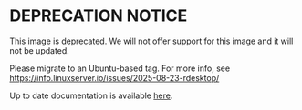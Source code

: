 <!-- DO NOT EDIT THIS FILE MANUALLY -->
<!-- Please read https://github.com/linuxserver/docker-rdesktop/blob/debian-openbox/.github/CONTRIBUTING.md -->
# DEPRECATION NOTICE 
This image is deprecated. We will not offer support for this image and it will not be updated.


Please migrate to an Ubuntu-based tag. For more info, see
https://info.linuxserver.io/issues/2025-08-23-rdesktop/

Up to date documentation is available [here](https://github.com/linuxserver/docker-rdesktop/blob/master/README.md).
